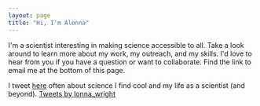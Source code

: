 ```yaml
---
layout: page
title: "Hi, I'm Alonna"
---
```


I'm a scientist interesting in making science accessible to all. Take a look around to learn more about my work, my outreach, and my skills. I'd love to hear from you if you have a question or want to collaborate. Find the link to email me at the bottom of this page. 

I tweet [here](www.twitter.com/lonna_wright) often about science I find cool and my life as a scientist (and beyond).
<a class="twitter-timeline" data-height="1000" href="https://twitter.com/lonna_wright?ref_src=twsrc%5Etfw">Tweets by lonna_wright</a> <script async src="https://platform.twitter.com/widgets.js" charset="utf-8"></script>
